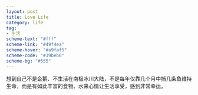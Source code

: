 ```yaml
---
layout: post
title: Love Life
category: life
tag: 
- 生活
scheme-text: "#fff"
scheme-link: "#49f4ea"
scheme-hover: "#a9faf5"
scheme-code: "#39beb6"
scheme-bg: "#555"
---
```



想到自己不是企鹅、不生活在南极冰川大陆，不是每年仅靠几个月中捕几条鱼维持生命，而是有如此丰富的食物、水来心情让生活享受，感到非常幸运。

